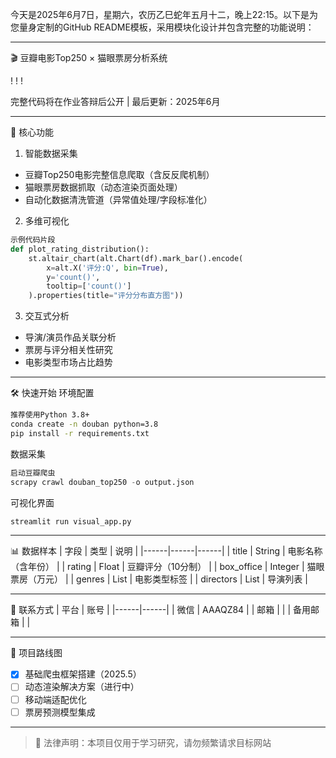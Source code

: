 今天是2025年6月7日，星期六，农历乙巳蛇年五月十二，晚上22:15。以下是为您量身定制的GitHub README模板，采用模块化设计并包含完整的功能说明：
 
---
 
🎬 豆瓣电影Top250 × 猫眼票房分析系统 
 
!
!
!
 
完整代码将在作业答辩后公开 | 最后更新：2025年6月 
 
---
 
🌟 核心功能 
1. 智能数据采集 
- 豆瓣Top250电影完整信息爬取（含反反爬机制）
- 猫眼票房数据抓取（动态渲染页面处理）
- 自动化数据清洗管道（异常值处理/字段标准化）
 
2. 多维可视化 
```python 
示例代码片段 
def plot_rating_distribution():
    st.altair_chart(alt.Chart(df).mark_bar().encode(
        x=alt.X('评分:Q', bin=True),
        y='count()',
        tooltip=['count()']
    ).properties(title="评分分布直方图"))
```
 
3. 交互式分析 
- 导演/演员作品关联分析 
- 票房与评分相关性研究 
- 电影类型市场占比趋势 
 
---
 
🛠️ 快速开始 
环境配置 
```bash 
推荐使用Python 3.8+
conda create -n douban python=3.8 
pip install -r requirements.txt 
```
 
数据采集 
```python 
启动豆瓣爬虫 
scrapy crawl douban_top250 -o output.json 
```
 
可视化界面 
```bash 
streamlit run visual_app.py 
```
 
---
 
📊 数据样本 
| 字段 | 类型 | 说明 |
|------|------|------|
| title | String | 电影名称（含年份） |
| rating | Float | 豆瓣评分（10分制） |
| box_office | Integer | 猫眼票房（万元） |
| genres | List | 电影类型标签 |
| directors | List | 导演列表 |
 
---
 
📮 联系方式 
| 平台 | 账号 |
|------|------| 
| 微信 | AAAQZ84 |
| 邮箱 |  |
| 备用邮箱 |  |
 
---
 
🚧 项目路线图 
- [x] 基础爬虫框架搭建（2025.5）
- [ ] 动态渲染解决方案（进行中）
- [ ] 移动端适配优化 
- [ ] 票房预测模型集成 
 
---
 
> 📌 法律声明：本项目仅用于学习研究，请勿频繁请求目标网站
